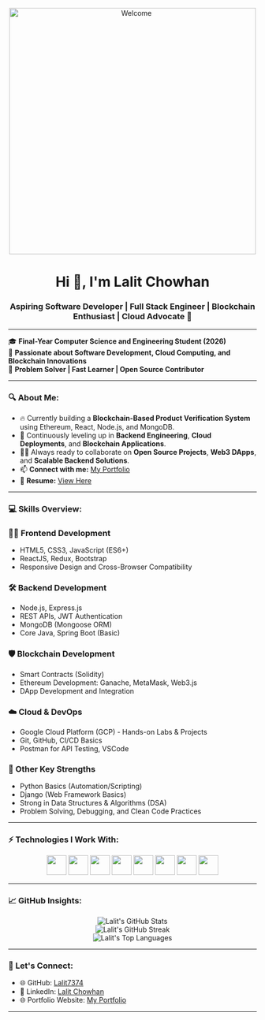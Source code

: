 <p align="center">
  <img src="https://media0.giphy.com/media/v1.Y2lkPTc5MGI3NjExaWd5bmt6eHpvbzFkMGxubWt0cmwzOHYxZDZraXFwOW95eHNhaTJoYSZlcD12MV9pbnRlcm5hbF9naWZfYnlfaWQmY3Q9Zw/wLNuW1tCKRiPmDV5Y4/giphy.gif" alt="Welcome" width="500" />
</p>

<h1 align="center">Hi 👋, I'm Lalit Chowhan</h1>
<h3 align="center">Aspiring Software Developer | Full Stack Engineer | Blockchain Enthusiast | Cloud Advocate 🚀</h3>

---

🎓 **Final-Year Computer Science and Engineering Student (2026)**  
🔭 **Passionate about Software Development, Cloud Computing, and Blockchain Innovations**  
💬 **Problem Solver | Fast Learner | Open Source Contributor**

---

<h3 align="left">🔍 About Me:</h3>

- 🔥 Currently building a **Blockchain-Based Product Verification System** using Ethereum, React, Node.js, and MongoDB.
- 🌱 Continuously leveling up in **Backend Engineering**, **Cloud Deployments**, and **Blockchain Applications**.
- 👨‍💻 Always ready to collaborate on **Open Source Projects**, **Web3 DApps**, and **Scalable Backend Solutions**.
- 📫 **Connect with me:** [My Portfolio](https://lalit7374.github.io/My_Portfolio/)
- 📄 **Resume:** [View Here](https://github.com/Lalit7374)

---

<h3 align="left">💻 Skills Overview:</h3>

### 👨‍🎨 Frontend Development
- HTML5, CSS3, JavaScript (ES6+)
- ReactJS, Redux, Bootstrap
- Responsive Design and Cross-Browser Compatibility

### 🛠️ Backend Development
- Node.js, Express.js
- REST APIs, JWT Authentication
- MongoDB (Mongoose ORM)
- Core Java, Spring Boot (Basic)

### 🛡️ Blockchain Development
- Smart Contracts (Solidity)
- Ethereum Development: Ganache, MetaMask, Web3.js
- DApp Development and Integration

### ☁️ Cloud & DevOps
- Google Cloud Platform (GCP) - Hands-on Labs & Projects
- Git, GitHub, CI/CD Basics
- Postman for API Testing, VSCode

### 🚀 Other Key Strengths
- Python Basics (Automation/Scripting)
- Django (Web Framework Basics)
- Strong in Data Structures & Algorithms (DSA)
- Problem Solving, Debugging, and Clean Code Practices

---

<h3 align="left">⚡ Technologies I Work With:</h3>

<p align="center">
  <img src="https://cdn.jsdelivr.net/gh/devicons/devicon/icons/react/react-original.svg" width="40" height="40" />
  <img src="https://cdn.jsdelivr.net/gh/devicons/devicon/icons/nodejs/nodejs-original.svg" width="40" height="40" />
  <img src="https://cdn.jsdelivr.net/gh/devicons/devicon/icons/express/express-original.svg" width="40" height="40" />
  <img src="https://cdn.jsdelivr.net/gh/devicons/devicon/icons/mongodb/mongodb-original.svg" width="40" height="40" />
  <img src="https://cdn.jsdelivr.net/gh/devicons/devicon/icons/javascript/javascript-original.svg" width="40" height="40" />
  <img src="https://cdn.jsdelivr.net/gh/devicons/devicon/icons/java/java-original.svg" width="40" height="40" />
  <img src="https://cdn.jsdelivr.net/gh/devicons/devicon/icons/python/python-original.svg" width="40" height="40" />
  <img src="https://cdn.jsdelivr.net/gh/devicons/devicon/icons/git/git-original.svg" width="40" height="40" />
</p>

---

<h3 align="left">📈 GitHub Insights:</h3>

<p align="center">
  <img src="https://github-readme-stats.vercel.app/api?username=Lalit7374&show_icons=true&theme=dracula" alt="Lalit's GitHub Stats" />
  <br />
  <img src="https://github-readme-streak-stats.herokuapp.com/?user=Lalit7374&theme=dark" alt="Lalit's GitHub Streak" />
  <br />
  <img src="https://github-readme-stats.vercel.app/api/top-langs/?username=Lalit7374&layout=compact&theme=dracula" alt="Lalit's Top Languages" />
</p>

---

<h3 align="left">🤝 Let's Connect:</h3>

- 🌐 GitHub: [Lalit7374](https://github.com/Lalit7374)
- 💼 LinkedIn: [Lalit Chowhan](https://linkedin.com/in/lalit-chowhan)
- 🌐 Portfolio Website: [My Portfolio](https://lalit7374.github.io/My_Portfolio/)

---
